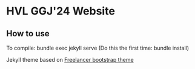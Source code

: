 HVL GGJ'24 Website
=========================

## How to use
To compile:  bundle exec jekyll serve
(Do this the first time:  bundle install)


Jekyll theme based on [Freelancer bootstrap theme ](http://startbootstrap.com/template-overviews/freelancer/)
